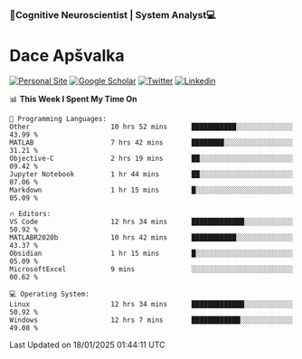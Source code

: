 ### 🧠Cognitive Neuroscientist | System Analyst💻
# Dace Apšvalka

[![Personal Site](https://img.shields.io/badge/website-teal?style=for-the-badge&logo=About.me&logoColor=white)](https://dcdace.net/)
[![Google Scholar](https://img.shields.io/badge/Scholar-yellow?style=for-the-badge&logo=googlescholar&logoColor=ffffff)](https://scholar.google.com/citations?hl=en&user=W8q0HBkAAAAJ&view_op=list_works&sortby=pubdate)
[![Twitter](https://img.shields.io/badge/Twitter-1DA1F2?logo=twitter&logoColor=white&style=for-the-badge)](https://twitter.com/dcdace)
[![Linkedin](https://img.shields.io/badge/linkedin-0077B5?logo=linkedin&logoColor=white&style=for-the-badge)](https://www.linkedin.com/in/dace-apsvalka/)

<!--
[![Dace's wakatime stats](https://github-readme-stats.vercel.app/api/wakatime?username=dcdace&theme=react&layout=compact&custom_title=Coding+past+7+days&v=2)](https://github.com/dcdace/dcdace)


[![github](https://img.shields.io/github/followers/dcdace?logo=github&style=plastic)](https://github.com/dcdace?tab=followers "GitHub followers")
[![wakatime](https://wakatime.com/badge/user/6e7556d3-b1db-4eef-a7e8-9bad735fc27e.svg?style=plastic?v=2)](https://wakatime.com/@6e7556d3-b1db-4eef-a7e8-9bad735fc27e "Total time coded since Feb 28 2022")

[![twitter](https://img.shields.io/twitter/follow/dcdace?label=followers&logo=twitter&color=%23007ec6&style=plastic)](https://twitter.com/dcdace "Twitter followers")

[![Dace's languages](https://github-readme-stats-one-nu-13.vercel.app/api/top-langs/?username=dcdace&langs_count=10&theme=nord&layout=compact)](https://github.com/anuraghazra/github-readme-stats) 
[![Dace's GitHub stats](https://github-readme-stats-one-nu-13.vercel.app/api?username=dcdace&theme=dracula&hide=prs,issues&count_private=true&show_icons=true&hide_rank=true&include_all_commits=true&hide_title=false&custom_title=GitHub+Stats)](https://github.com/anuraghazra/github-readme-stats)
-->

<!--START_SECTION:waka-->
📊 **This Week I Spent My Time On** 

```text
💬 Programming Languages: 
Other                    10 hrs 52 mins      ███████████░░░░░░░░░░░░░░   43.99 % 
MATLAB                   7 hrs 42 mins       ████████░░░░░░░░░░░░░░░░░   31.21 % 
Objective-C              2 hrs 19 mins       ██░░░░░░░░░░░░░░░░░░░░░░░   09.42 % 
Jupyter Notebook         1 hr 44 mins        ██░░░░░░░░░░░░░░░░░░░░░░░   07.06 % 
Markdown                 1 hr 15 mins        █░░░░░░░░░░░░░░░░░░░░░░░░   05.09 % 

🔥 Editors: 
VS Code                  12 hrs 34 mins      █████████████░░░░░░░░░░░░   50.92 % 
MATLABR2020b             10 hrs 42 mins      ███████████░░░░░░░░░░░░░░   43.37 % 
Obsidian                 1 hr 15 mins        █░░░░░░░░░░░░░░░░░░░░░░░░   05.09 % 
MicrosoftExcel           9 mins              ░░░░░░░░░░░░░░░░░░░░░░░░░   00.62 % 

💻 Operating System: 
Linux                    12 hrs 34 mins      █████████████░░░░░░░░░░░░   50.92 % 
Windows                  12 hrs 7 mins       ████████████░░░░░░░░░░░░░   49.08 % 
```


 Last Updated on 18/01/2025 01:44:11 UTC
<!--END_SECTION:waka-->


